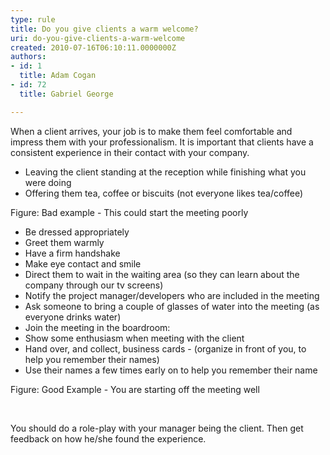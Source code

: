```yaml
---
type: rule
title: Do you give clients a warm welcome?
uri: do-you-give-clients-a-warm-welcome
created: 2010-07-16T06:10:11.0000000Z
authors:
- id: 1
  title: Adam Cogan
- id: 72
  title: Gabriel George

---
```


​​When a client arrives, your job is to make them feel comfortable and impress them with your professionalism. It is important that clients have a consistent experience in their contact with your company.
 

- Leaving the client standing at the reception while finishing what you were doing
- Offering them tea, coffee or biscuits (not everyone likes tea/coffee)


 Figure: Bad example - This could start the meeting poorly 

- Be dressed appropriately
- Greet them warmly
- Have a firm handshake
- Make eye contact and smile
- Direct them to wait in the waiting area (so they can learn about the company through our tv screens)
- Notify the project manager/developers who are included in the meeting
- Ask someone to bring a couple of glasses of water into the meeting (as everyone drinks water)
- Join the meeting in the boardroom:
- Show some enthusiasm when meeting with the client
- Hand over, and collect, business cards - (organize in front of you, to help you remember their names)
- Use their names a few times early on to help you remember their name


 Figure: Good Example - You are starting off the meeting well​

​​​

​​​​​​You should do a role-play with your manager being the client. Then get feedback on how he/she found the experience.

